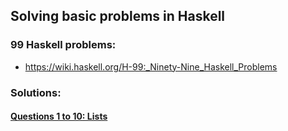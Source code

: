 ## Solving basic problems in Haskell

### 99 Haskell problems:
- https://wiki.haskell.org/H-99:_Ninety-Nine_Haskell_Problems

### Solutions:
#### [Questions 1 to 10: Lists](https://github.com/segoranov/haskell_99_problems/blob/master/first_10_list_problems.hs)
